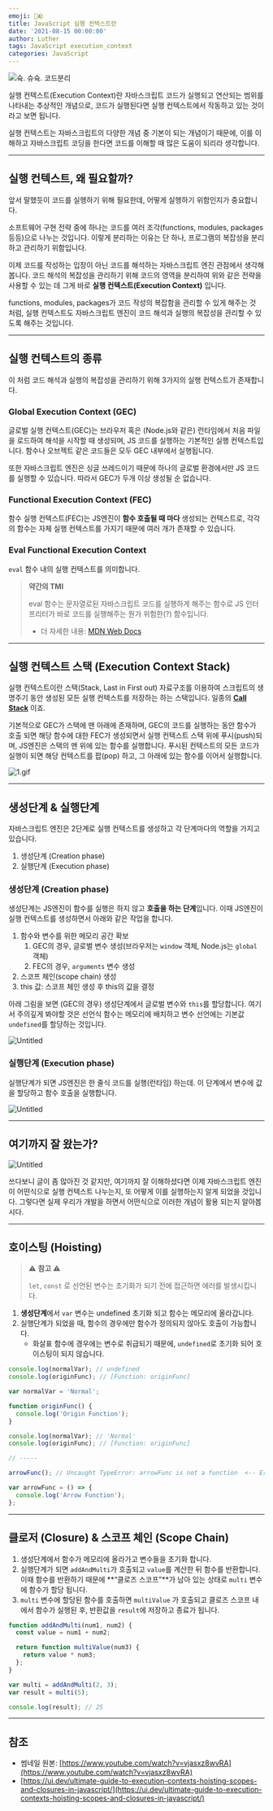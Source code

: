 ```yaml
---
emoji: 🔪🪨
title: JavaScript 실행 컨텍스트란
date: '2021-08-15 00:00:00'
author: Luther
tags: JavaScript execution_context
categories: JavaScript
---
```


![슉. 슈슉. 코드분리](./images/thumbnail.png)

실행 컨텍스트(Execution Context)란 자바스크립트 코드가 실행되고 연산되는 범위를 나타내는 추상적인 개념으로, 코드가 실행된다면 실행 컨텍스트에서 작동하고 있는 것이라고 보면 됩니다.

실행 컨텍스트는 자바스크립트의 다양한 개념 중 기본이 되는 개념이기 때문에, 이를 이해하고 자바스크립트 코딩을 한다면 코드를 이해할 때 많은 도움이 되리라 생각합니다.

---

## 실행 컨텍스트, 왜 필요할까?

앞서 말했듯이 코드를 실행하기 위해 필요한데, 어떻게 실행하기 위함인지가 중요합니다.

소프트웨어 구현 전략 중에 하나는 코드를 여러 조각(functions, modules, packages 등등)으로 나누는 것입니다. 이렇게 분리하는 이유는 단 하나, 프로그램의 복잡성을 분리하고 관리하기 위함입니다.

이제 코드를 작성하는 입장이 아닌 코드를 해석하는 자바스크립트 엔진 관점에서 생각해봅니다. 코드 해석의 복잡성을 관리하기 위해 코드의 영역을 분리하여 위와 같은 전략을 사용할 수 있는 데 그게 바로 **실행 컨텍스트(Execution Context)** 입니다.

functions, modules, packages가 코드 작성의 복잡함을 관리할 수 있게 해주는 것 처럼, 실행 컨텍스트도 자바스크립트 엔진이 코드 해석과 실행의 복잡성을 관리할 수 있도록 해주는 것입니다.

---

## 실행 컨텍스트의 종류

이 처럼 코드 해석과 실행의 복잡성을 관리하기 위해 3가지의 실행 컨텍스트가 존재합니다.

### **Global Execution Context (GEC)**

글로벌 실행 컨텍스트(GEC)는 브라우저 혹은 (Node.js와 같은) 런타임에서 처음 파일을 로드하여 해석을 시작할 때 생성되며, JS 코드를 실행하는 기본적인 실행 컨텍스트입니다. 함수나 오브젝트 같은 코드들은 모두 GEC 내부에서 실행됩니다.

또한 자바스크립트 엔진은 싱글 쓰레드이기 때문에 하나의 글로벌 환경에서만 JS 코드를 실행할 수 있습니다. 따라서 GEC가 두개 이상 생성될 순 없습니다.

### Functional Execution Context (FEC)

함수 실행 컨텍스트(FEC)는 JS엔진이 **함수 호출될 때 마다** 생성되는 컨텍스트로, 각각의 함수는 자체 실행 컨텍스트를 가지기 때문에 여러 개가 존재할 수 있습니다.

### Eval Functional Execution Context

`eval` 함수 내의 실행 컨텍스트를 의미합니다.

> **약간의 TMI**
>
> eval 함수는 문자열로된 자바스크립트 코드를 실행하게 해주는 함수로 JS 인터프리터가 바로 코드를 실행해주는 뭔가 위험한(?) 함수입니다.
>
> - 더 자세한 내용: [MDN Web Docs](https://developer.mozilla.org/ko/docs/Web/JavaScript/Reference/Global_Objects/eval)

---

## 실행 컨텍스트 스택 (Execution Context Stack)

실행 컨텍스트이란 스택(Stack, Last in First out) 자료구조를 이용하여 스크립트의 생명주기 동안 생성된 모든 실행 컨텍스트를 저장하는 하는 스택입니다. 일종의 **[Call Stack](https://ko.wikipedia.org/wiki/%EC%BD%9C_%EC%8A%A4%ED%83%9D)** 이죠.

기본적으로 GEC가 스택에 맨 아래에 존재하며, GEC의 코드를 실행하는 동안 함수가 호출 되면 해당 함수에 대한 FEC가 생성되면서 실행 컨텍스트 스택 위에 푸시(push)되며, JS엔진은 스택의 맨 위에 있는 함수를 실행합니다. 푸시된 컨텍스트의 모든 코드가 실행이 되면 해당 컨텍스트를 팝(pop) 하고, 그 아래에 있는 함수를 이어서 실행합니다.

![1.gif](./images/1.gif)

---

## 생성단계 & 실행단계

자바스크립트 엔진은 2단계로 실행 컨텍스트를 생성하고 각 단계마다의 역할을 가지고 있습니다.

1. 생성단계 (Creation phase)
2. 실행단계 (Execution phase)

### 생성단계 (Creation phase)

생성단계는 JS엔진이 함수를 실행은 하지 않고 **호출을 하는 단계**입니다. 이때 JS엔진이 실행 컨텍스트를 생성하면서 아래와 같은 작업을 합니다.

1. 함수와 변수를 위한 메모리 공간 확보
   1. GEC의 경우, 글로벌 변수 생성(브라우저는 `window` 객체, Node.js는 `global` 객체)
   2. FEC의 경우, `arguments` 변수 생성
2. 스코프 체인(scope chain) 생성
3. this 값: 스코프 체인 생성 후 this의 값을 결정

아래 그림을 보면 (GEC의 경우) 생성단계에서 글로벌 변수와 `this`를 할당합니다. 여기서 주의깊게 봐야할 것은 선언식 함수는 메모리에 배치하고 변수 선언에는 기본값 `undefined`를 할당하는 것입니다.

![Untitled](./images/Untitled-1.png)

### 실행단계 (Execution phase)

실행단계가 되면 JS엔진은 한 줄식 코드를 실행(런타임) 하는데. 이 단계에서 변수에 값을 할당하고 함수 호출을 실행합니다.

![Untitled](./images/Untitled-2.png)

---

## 여기까지 잘 왔는가?

![Untitled](./images/not-understand.png)

쓰다보니 글이 좀 많아진 것 같지만, 여기까지 잘 이해하셨다면 이제 자바스크립트 엔진이 어떤식으로 실행 컨텍스트 나누는지, 또 어떻게 이를 실행하는지 알게 되었을 것입니다. 그렇다면 실제 우리가 개발을 하면서 어떤식으로 이러한 개념이 활용 되는지 알아봅시다.

---

## 호이스팅 (Hoisting)

> ⚠️ **참고** ⚠️
>
> `let`, `const` 로 선언된 변수는 초기화가 되기 전에 접근하면 에러를 발생시킵니다.

1. **생성단계**에서 `var` 변수는 undefined 초기화 되고 함수는 메모리에 올라갑니다.
2. 실행단계가 되었을 때, 함수의 경우에만 함수가 정의되지 않아도 호출이 가능합니다.
   - 화살표 함수에 경우에는 변수로 취급되기 때문에, `undefined`로 초기화 되어 호이스팅이 되지 않습니다.

```js
console.log(normalVar); // undefined
console.log(originFunc); // [Function: originFunc]

var normalVar = 'Normal';

function originFunc() {
  console.log('Origin Function');
}

console.log(normalVar); // 'Normal'
console.log(originFunc); // [Function: originFunc]

// -----

arrowFunc(); // Uncaught TypeError: arrowFunc is not a function  <-- Error!!

var arrowFunc = () => {
  console.log('Arrow Function');
};
```

---

## 클로저 (Closure) & 스코프 체인 (Scope Chain)

1. 생성단계에서 함수가 메모리에 올라가고 변수들을 초기화 합니다.
2. 실행단계가 되면 `addAndMulti`가 호출되고 `value`를 계산한 뒤 함수를 반환합니다. 이때 함수를 반환하기 때문에 **“클로즈 스코프”**가 남아 있는 상태로 `multi` 변수에 함수가 할당 됩니다.
3. `multi` 변수에 할당된 함수를 호출하면 `multiValue` 가 호출되고 클로즈 스코프 내에서 함수가 실행된 후, 반환값을 `result`에 저장하고 종료가 됩니다.

```js
function addAndMulti(num1, num2) {
  const value = num1 + num2;

  return function multiValue(num3) {
    return value * num3;
  };
}

var multi = addAndMulti(2, 3);
var result = multi(5);

console.log(result); // 25
```

---

## 참조

- 썸네일 원본: [https://www.youtube.com/watch?v=vjasxz8wvRA](https://www.youtube.com/watch?v=vjasxz8wvRA)
- [https://ui.dev/ultimate-guide-to-execution-contexts-hoisting-scopes-and-closures-in-javascript/](https://ui.dev/ultimate-guide-to-execution-contexts-hoisting-scopes-and-closures-in-javascript/)

```toc

```
